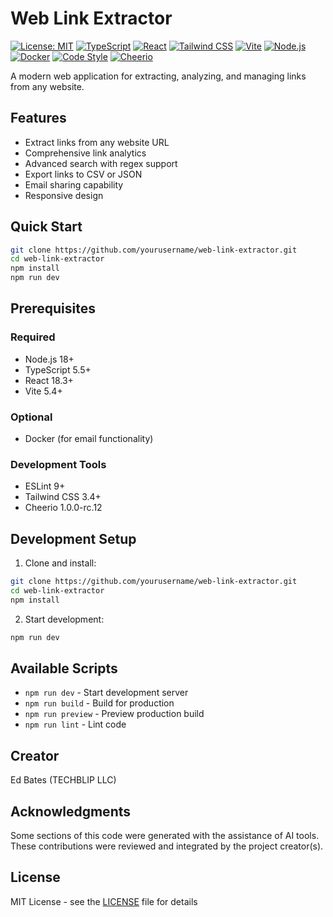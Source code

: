 # Web Link Extractor

[![License: MIT](https://img.shields.io/badge/License-MIT-yellow.svg)](https://opensource.org/licenses/MIT)  [![TypeScript](https://img.shields.io/badge/TypeScript-5.5-blue.svg)](https://www.typescriptlang.org/)  [![React](https://img.shields.io/badge/React-18.3-blue.svg)](https://reactjs.org/)  [![Tailwind CSS](https://img.shields.io/badge/Tailwind-3.4-blue.svg)](https://tailwindcss.com/)  [![Vite](https://img.shields.io/badge/Vite-5.4-blue.svg)](https://vitejs.dev/)  [![Node.js](https://img.shields.io/badge/Node.js-18+-green.svg)](https://nodejs.org/)  [![Docker](https://img.shields.io/badge/Docker-Optional-blue.svg)](https://www.docker.com/)  [![Code Style](https://img.shields.io/badge/Code_Style-ESLint-4B32C3.svg)](https://eslint.org/)  [![Cheerio](https://img.shields.io/badge/Cheerio-1.0.0--rc.12-orange.svg)](https://cheerio.js.org/)

A modern web application for extracting, analyzing, and managing links from any website.

## Features

- Extract links from any website URL
- Comprehensive link analytics
- Advanced search with regex support
- Export links to CSV or JSON
- Email sharing capability
- Responsive design

## Quick Start

```bash
git clone https://github.com/yourusername/web-link-extractor.git
cd web-link-extractor
npm install
npm run dev
```

## Prerequisites

### Required

- Node.js 18+
- TypeScript 5.5+
- React 18.3+
- Vite 5.4+

### Optional

- Docker (for email functionality)

### Development Tools

- ESLint 9+
- Tailwind CSS 3.4+
- Cheerio 1.0.0-rc.12

## Development Setup

1. Clone and install:

```bash
git clone https://github.com/yourusername/web-link-extractor.git
cd web-link-extractor
npm install
```

2. Start development:

```bash
npm run dev
```

## Available Scripts

- `npm run dev` - Start development server
- `npm run build` - Build for production
- `npm run preview` - Preview production build
- `npm run lint` - Lint code

## Creator

Ed Bates (TECHBLIP LLC)

## Acknowledgments

Some sections of this code were generated with the assistance of AI tools.  These contributions were reviewed and integrated by the project creator(s).

## License

MIT License - see the [LICENSE](LICENSE) file for details
